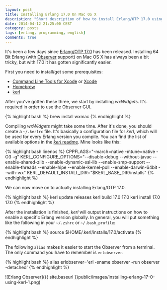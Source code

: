 ```yaml
---
layout: post
title: Installing Erlang 17.0 On Mac OS X
description: "Short description of how to install Erlang/OTP 17.0 using kerl on Mac OS X."
date: 2014-04-12 21:25:00 CEST
category: posts
tags: [erlang, programming, english]
comments: true
---
```


It's been a few days since [Erlang/OTP 17.0](http://www.erlang.org/news/73) has been released. Installing 64 Bit Erlang (with [Observer](http://www.erlang.org/doc/man/observer.html) support) on Mac OS X has always been a bit tricky, but with 17.0 it has gotten significantly easier.

First you need to install/get some prerequisites:

* [Command Line Tools for Xcode](https://developer.apple.com/downloads) or [Xcode](http://itunes.apple.com/us/app/xcode/id497799835)
* [Homebrew](http://brew.sh)
* [kerl](https://github.com/spawngrid/kerl)

After you've gotten these three, we start by installing *wxWidgets*. It's required in order to use the Observer GUI.

{% highlight bash %}
brew install wxmac
{% endhighlight %}

Compiling *wxWidgets* might take some time. After it's done, you should create a `~/.kerlrc` file. It's basically a configuration file for *kerl*, which will be used for every Erlang version you compile. You can find the list of available options in the [*kerl* readme](https://github.com/spawngrid/kerl#tuning). Mine looks like this:

{% highlight bash linenos %}
CPPFLAGS="-march=native -mtune=native -O3 -g"
KERL_CONFIGURE_OPTIONS="--disable-debug --without-javac --enable-shared-zlib --enable-dynamic-ssl-lib --enable-smp-support --enable-threads --enable-hipe --enable-kernel-poll --enable-darwin-64bit --with-wx"
KERL_DEFAULT_INSTALL_DIR="$KERL_BASE_DIR/installs"
{% endhighlight %}

We can now move on to actually installing Erlang/OTP 17.0.

{% highlight bash %}
kerl update releases
kerl build 17.0 17.0
kerl install 17.0 17.0
{% endhighlight %}

After the installation is finished, *kerl* will output instructions on how to enable a specific Erlang version globally. In general, you will put something like the following in your `~/.zshrc` or `~/.bash_profile`:

{% highlight bash %}
source $HOME/.kerl/installs/17.0/activate
{% endhighlight %}

The following `alias` makes it easier to start the Observer from a terminal. The only command you have to remember is `erlobserver`.

{% highlight bash %}
alias erlobserver='erl -sname observer -run observer -detached'
{% endhighlight %}

![Erlang Observer]({{ site.baseurl }}public/images/installing-erlang-17-0-using-kerl-1.png)
